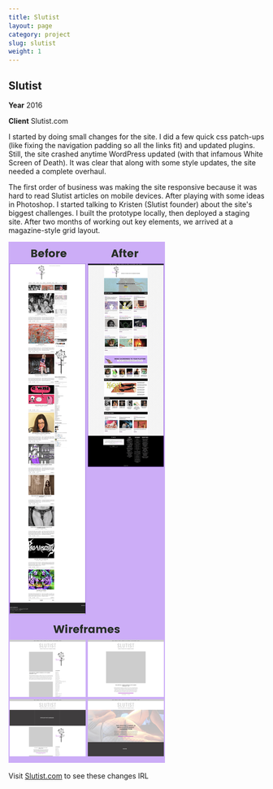 ```yaml
---
title: Slutist
layout: page
category: project
slug: slutist
weight: 1
---
```


<section>
  <h2>Slutist</h2>
  <p><strong>Year</strong> 2016</p>
  <p><strong>Client</strong> Slutist.com</p>
  <p>I started by doing small changes for the site. I did a few quick css patch-ups (like fixing the navigation padding so all the links fit) and updated plugins. Still, the site crashed anytime WordPress updated (with that infamous White Screen of Death). It was clear that along with some style updates, the site needed a complete overhaul.</p>
  <p>The first order of business was making the site responsive because it was hard to read Slutist articles on mobile devices. After playing with some ideas in Photoshop. I started talking to Kristen (Slutist founder) about the site's biggest challenges. I built the prototype locally, then deployed a staging site. After two months of working out key elements, we arrived at a magazine-style grid layout.</p>
</section>
<section>
  <img src="/assets/project/slutist-1.png" alt="">
</section>
<section class="cta">
  <p>Visit <a href="http://slutist.com" target="_blank">Slutist.com</a> to see these changes IRL</p>
</section>
